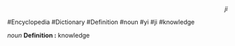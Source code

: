 
<div align="right"><i>ji</i></div>

#Encyclopedia #Dictionary #Definition #noun #yi #ji #knowledge

*noun*
**Definition :** knowledge